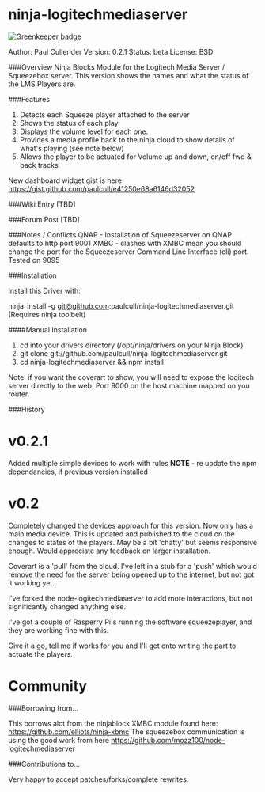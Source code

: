 ninja-logitechmediaserver
=========================

[![Greenkeeper badge](https://badges.greenkeeper.io/paulcull/ninja-logitechmediaserver.svg)](https://greenkeeper.io/)

Author: Paul Cullender
Version: 0.2.1
Status: beta
License: BSD


###Overview
Ninja Blocks Module for the Logitech Media Server / Squeezebox server. 
This version shows the names and what the status of the LMS Players are.


###Features
1. Detects each Squeeze player attached to the server
2. Shows the status of each play
3. Displays the volume level for each one.
4. Provides a media profile back to the ninja cloud to show details of what's playing (see note below)
5. Allows the player to be actuated for Volume up and down, on/off fwd & back tracks

New dashboard widget gist is here
https://gist.github.com/paulcull/e41250e68a6146d32052

###Wiki Entry
[TBD]


###Forum Post
[TBD]

###Notes / Conflicts
QNAP - Installation of Squeezeserver on QNAP defaults to http port 9001
XMBC - clashes with XMBC mean you should change the port for the Squeezeserver Command Line Interface (cli) port. Tested on 9095


###Installation

Install this Driver with:

ninja_install -g git@github.com:paulcull/ninja-logitechmediaserver.git (Requires ninja toolbelt)

####Manual Installation

1. cd into your drivers directory (/opt/ninja/drivers on your Ninja Block)
2. git clone git://github.com/paulcull/ninja-logitechmediaserver.git
3. cd ninja-logitechmediaserver && npm install

Note: if you want the coverart to show, you will need to expose the logitech server directly to the web. Port 9000 on the host machine mapped on you router.

###History

v0.2.1
======
Added multiple simple devices to work with rules
**NOTE** - re update the npm dependancies, if previous version installed

v0.2
======

Completely changed the devices approach for this version. Now only has a main media device. This is updated and published to the cloud on the changes to states of the players. May be a bit 'chatty' but seems responsive enough. Would appreciate any feedback on larger installation.

Coverart is a 'pull' from the cloud. I've left in a stub for a 'push' which would remove the need for the server being opened up to the internet, but not got it working yet.

I've forked the node-logitechmediaserver to add more interactions, but not significantly changed anything else.

I've got a couple of Rasperry Pi's running the software squeezeplayer, and they are working fine with this.

Give it a go, tell me if works for you and I'll get onto writing the part to actuate the players.


Community
=========

###Borrowing from...

This borrows alot from the ninjablock XMBC module found here: https://github.com/elliots/ninja-xbmc
The squeezebox communication is using the good work from here https://github.com/mozz100/node-logitechmediaserver


###Contributions to...

Very happy to accept patches/forks/complete rewrites. 

